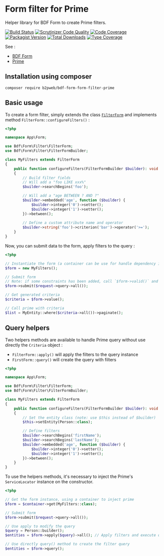 # Form filter for Prime

Helper library for BDF Form to create Prime filters.

[![Build Status](https://travis-ci.org/b2pweb/bdf-form-filter-prime.svg?branch=master)](https://travis-ci.org/b2pweb/bdf-form-filter-prime)
[![Scrutinizer Code Quality](https://scrutinizer-ci.com/g/b2pweb/bdf-form-filter-prime/badges/quality-score.png?b=master)](https://scrutinizer-ci.com/g/b2pweb/bdf-form-filter-prime/?branch=master)
[![Code Coverage](https://scrutinizer-ci.com/g/b2pweb/bdf-form-filter-prime/badges/coverage.png?b=master)](https://scrutinizer-ci.com/g/b2pweb/bdf-form-filter-prime/?branch=master)
[![Packagist Version](https://img.shields.io/packagist/v/b2pweb/bdf-form-filter-prime.svg)](https://packagist.org/packages/b2pweb/bdf-form-filter-prime)
[![Total Downloads](https://img.shields.io/packagist/dt/b2pweb/bdf-form-filter-prime.svg)](https://packagist.org/packages/b2pweb/bdf-form-filter-prime)
[![Type Coverage](https://shepherd.dev/github/b2pweb/bdf-form-filter-prime/coverage.svg)](https://shepherd.dev/github/b2pweb/bdf-form-filter-prime)

See :
- [BDF Form](https://github.com/b2pweb/bdf-form)
- [Prime](https://github.com/b2pweb/bdf-prime)

## Installation using composer

```
composer require b2pweb/bdf-form-form-filter-prime
```

## Basic usage

To create a form filter, simply extends the class [`FilterForm`](src/FilterForm.php) and implements method `FilterForm::configureFilters()` :

```php
<?php

namespace App\Form;

use Bdf\Form\Filter\FilterForm;
use Bdf\Form\Filter\FilterFormBuilder;

class MyFilters extends FilterForm
{
    public function configureFilters(FilterFormBuilder $builder): void
    {
        // Build filter fields
        // Will add a "foo LIKE xxx%"
        $builder->searchBegins('foo');

        // Will add a "age BETWEEN ? AND ?"
        $builder->embedded('age', function ($builder) {
            $builder->integer('0')->setter();
            $builder->integer('1')->setter();
        })->between();
        
        // Define a custom attribute name and operator
        $builder->string('foo')->criterion('bar')->operator('>=');
    }
}
```

Now, you can submit data to the form, apply filters to the query :

```php
<?php

// Instantiate the form (a container can be use for handle dependency injection)
$form = new MyFilters();

// Submit form
// Note: if some constraints has been added, call `$form->valid()` and `$form->error()` to check errors
$form->submit($request->query->all());

// Get generated criteria
$criteria = $form->value();

// Call prime with criteria
$list = MyEntity::where($criteria->all())->paginate();
```

## Query helpers

Two helpers methods are available to handle Prime query without use directly the `Criteria` object :
- `FilterForm::apply()` will apply the filters to the query instance
- `FirstForm::query()` will create the query with filters

```php
<?php

namespace App\Form;

use Bdf\Form\Filter\FilterForm;
use Bdf\Form\Filter\FilterFormBuilder;

class MyFilters extends FilterForm
{
    public function configureFilters(FilterFormBuilder $builder): void
    {
        // Set the entity class (note: use $this instead of $builder)
        $this->setEntity(Person::class);

        // Define filters
        $builder->searchBegins('firstName');
        $builder->searchBegins('lastName');
        $builder->embedded('age', function ($builder) {
            $builder->integer('0')->setter();
            $builder->integer('1')->setter();
        })->between();
    }
}
```

To use the helpers methods, it's necessary to inject the Prime's `ServiceLocator` instance on the constructor.

```php
<?php

// Get the form instance, using a container to inject prime
$form = $container->get(MyFilters::class);

// Submit form
$form->submit($request->query->all());

// Use apply to modify the query
$query = Person::builder();
$entities = $form->apply($query)->all(); // Apply filters and execute query

// Use directly query() method to create the filter query
$entities = $form->query();
```
